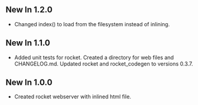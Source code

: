 ## New In 1.2.0
  * Changed index() to load from the filesystem instead of inlining.

## New In 1.1.0
  * Added unit tests for rocket. Created a directory for web files and CHANGELOG.md. Updated rocket and rocket_codegen to versions 0.3.7.

## New In 1.0.0
  * Created rocket webserver with inlined html file.